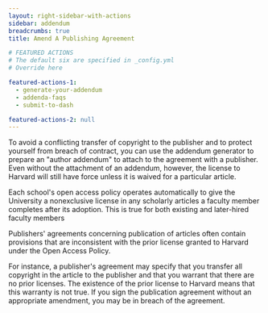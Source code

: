 ```yaml
---
layout: right-sidebar-with-actions
sidebar: addendum
breadcrumbs: true
title: Amend A Publishing Agreement

# FEATURED ACTIONS
# The default six are specified in _config.yml
# Override here 

featured-actions-1:
  - generate-your-addendum
  - addenda-faqs
  - submit-to-dash

featured-actions-2: null
---
```


To avoid a conflicting transfer of copyright to the publisher and to protect yourself from breach of contract, you can use the addendum generator to prepare an "author addendum" to attach to the agreement with a publisher. Even without the attachment of an addendum, however, the license to Harvard will still have force unless it is waived for a particular article.

Each school's open access policy operates automatically to give the University a nonexclusive license in any scholarly articles a faculty member completes after its adoption. This is true for both existing and later-hired faculty members

Publishers' agreements concerning publication of articles often contain provisions that are inconsistent with the prior license granted to Harvard under the Open Access Policy.

For instance, a publisher's agreement may specify that you transfer all copyright in the article to the publisher and that you warrant that there are no prior licenses. The existence of the prior license to Harvard means that this warranty is not true. If you sign the publication agreement without an appropriate amendment, you may be in breach of the agreement.
